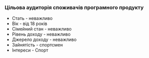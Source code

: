 ### Цільова аудиторія споживачів програмного продукту

+ Стать - неважливо
+ Вік - від 18 років
+ Сімейний стан - неважливо
+ Рівень доходу - неважливо 
+ Джерело доходу - неважливо
+ Зайнятість - спортсмен
+ Інтереси - Спорт 
